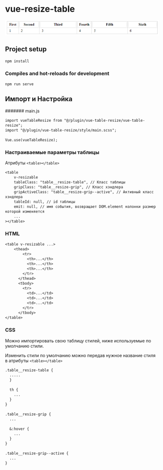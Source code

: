 # vue-resize-table
![img.png](img.png)

## Project setup
```
npm install
```

### Compiles and hot-reloads for development
```
npm run serve
```

## Импорт и Настройка
####### main.js
```
import vueTableResize from "@/plugin/vue-table-resize/vue-table-resize";
import "@/plugin/vue-table-resize/style/main.scss";

Vue.use(vueTableResize);
```

### Настраиваемые параметры таблицы
Атрибуты `<table></table>`
```
<table
    v-resizable
    tableClass: "table__resize-table", // Класс таблицы
    gripClass: "table__resize-grip", // Класс хэндлера
    gripActiveClass: "table__resize-grip--active", // Активный класс хэндлера
    tableId: null, // id таблицы
    emit: null, // имя события, возвращает DOM.element колонки размер которой изменяется
    ...
></table>
```

### HTML
```
<table v-resizable ...>
    <thead>
        <tr>
          <th>...</th>
          <th>...</th>
          <th>...</th>
        </tr>
      </thead>
      <tbody>
        <tr>
          <td>...</td>
          <td>...</td>
          <td>...</td>
        </tr>
      </tbody>
</table>
```

### CSS 

Можно импортировать свою таблицу стилей, ниже используемые по умолчанию стили.

Изменить стили по умолчанию можно передав нужное название стиля в атрибуты `<table></table>`

```
.table__resize-table {
  .....
  }

  th {
    ...
  }
}

.table__resize-grip {
  ...

  &:hover {
    ...
  }
}

.table__resize-grip--active {
  ...
}
```
